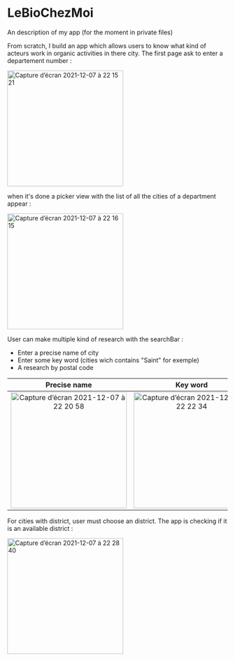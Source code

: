 # LeBioChezMoi
An description of my app (for the moment in private files)

From scratch, I build an app which allows users to know what kind of acteurs work in organic activities in there city.
The first page ask to enter a departement number : 

<img width="265" alt="Capture d’écran 2021-12-07 à 22 15 21" src="https://user-images.githubusercontent.com/79853433/145107338-4464c033-101b-469e-a0b4-45de53bea021.png">

when it's done a picker view with the list of all the cities of a department appear : 

<img width="265" alt="Capture d’écran 2021-12-07 à 22 16 15" src="https://user-images.githubusercontent.com/79853433/145107450-50049823-79a8-4cda-90b9-e21f72e012bc.png">

User can make multiple kind of research with the searchBar : 
- Enter a precise name of city
- Enter some key word (cities wich contains "Saint" for exemple)
- A research by postal code

Precise name               |  Key word                 |      Postal code 
:-------------------------:|:-------------------------:|:-------------------------:
<img width="265" alt="Capture d’écran 2021-12-07 à 22 20 58" src="https://user-images.githubusercontent.com/79853433/145107988-9f5bd301-53fa-442f-94a8-44e9e709dbbb.png"> | <img width="265" alt="Capture d’écran 2021-12-07 à 22 22 34" src="https://user-images.githubusercontent.com/79853433/145108140-ae3acfd3-ba38-4c39-873d-b4d988895f71.png"> | <img width="265" alt="Capture d’écran 2021-12-07 à 22 23 31" src="https://user-images.githubusercontent.com/79853433/145108261-0342b758-2c7a-4c7a-99e3-06c3208e871b.png">

For cities with district, user must choose an district. The app is checking if it is an available district : 

<img width="265" alt="Capture d’écran 2021-12-07 à 22 28 40" src="https://user-images.githubusercontent.com/79853433/145109031-678c1ac2-5453-4f9e-8e5b-c40146c3ec98.png">

